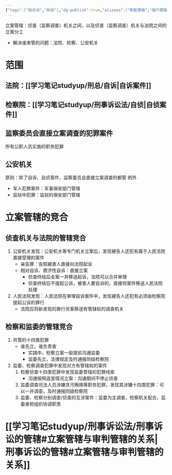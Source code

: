 ```yaml
---
{"tags":["知识点","刑诉"],"dg-publish":true,"aliases":["职能管辖","部门管辖"],"permalink":"/学习笔记studyup/刑事诉讼法/立案管辖/","dgPassFrontmatter":true,"created":"2024-11-10T21:24:11.071+08:00","updated":"2024-11-11T17:00:54.385+08:00"}
---
```


立案管辖：侦查（监察调查）机关之间，以及侦查（监察调查）机关与法院之间的立案分工
- 解决谁来管的问题：法院、检察、公安机关
# 范围
## 法院：[[学习笔记studyup/刑总/自诉\|自诉案件]]
## 检察院：[[学习笔记studyup/刑事诉讼法/自侦\|自侦案件]]
## 监察委员会直接立案调查的犯罪案件
所有公职人员实施的职务犯罪
## 公安机关
原则：除了自诉、自侦案件、监察委员会直接立案调查的都管
例外
- 军人犯罪案件：军事保安部门管辖
- 监狱中犯罪：监狱的保安部门管辖
# 立案管辖的竞合
## 侦查机关与法院的管辖竞合
1. 公安机关发现：公安机关等专门机关立案后，发现被告人还犯有属于人民法院直接受理的案件
	- 亲告罪：告知被害人直接向法院起诉
	- 相对自诉、救济性自诉：直接立案
		- 侦查终结后全案一并移送起诉，法院可以合并审理
		- 侦查终结后不提起公诉，被害人要自诉的，直接将案件移送人民法院处理
2. 人民法院发现：人民法院在审理自诉案件中，发现被告人还犯有必须由检察院提起公诉的罪行
	  - 法院应将新发现的罪行另案移送有管辖权的调查机关
## 检察和监委的管辖竞合
1. 共管的十四类犯罪
	- 谁先立，谁负责查
		- 实践中，检察立案一般提前沟通监委
		- 监委先立，法律规定及时通报同级检察院
2. 监委、检察调查犯罪中发现对方有管辖权的案件
	1. 检察侦查十四类犯罪中发现监委管辖的犯罪线索
		- 沟通按照适宜情况立案：沟通期间不停止侦查
	2. 监委调查司法人员涉嫌贪污贿赂等职务犯罪，发现其涉嫌十四类犯罪：可以一并调查，及时通报同级检察院
	3. 监委、检察分别调查/侦查的互涉案件：监委为主调查，检察机关配合，监委承担组织协调职责
# [[学习笔记studyup/刑事诉讼法/刑事诉讼的管辖#立案管辖与审判管辖的关系\|刑事诉讼的管辖#立案管辖与审判管辖的关系]]